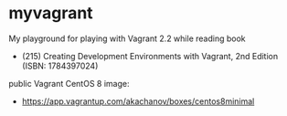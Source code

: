 # myvagrant
My playground for playing with Vagrant 2.2 while reading book 
* (215) Creating Development Environments with Vagrant, 2nd Edition (ISBN: 1784397024)


public Vagrant CentOS 8 image:
* https://app.vagrantup.com/akachanov/boxes/centos8minimal

